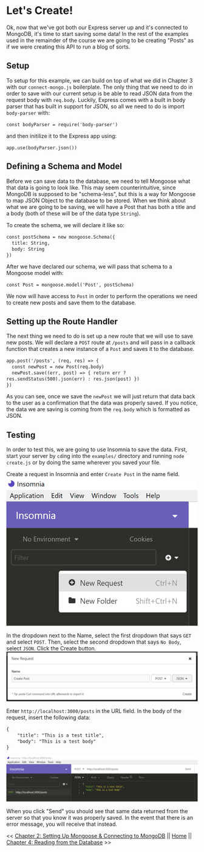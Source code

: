 # Let's Create!

Ok, now that we've got both our Express server up and it's connected to MongoDB, it's time to start saving some data! In the rest of the examples used in the remainder of the course we are going to be creating "Posts" as if we were creating this API to run a blog of sorts.

## Setup

To setup for this example, we can build on top of what we did in Chapter 3 with our `connect-mongo.js` boilerplate. The only thing that we need to do in order to save with our current setup is be able to read JSON data from the request body with `req.body`. Luckily, Express comes with a built in body parser that has built in support for JSON, so all we need to do is import `body-parser` with:

```
const bodyParser = require('body-parser')
```

and then initilize it to the Express app using:

```
app.use(bodyParser.json())
```

## Defining a Schema and Model

Before we can save data to the database, we need to tell Mongoose what that data is going to look like. This may seem counterintuitive, since MongoDB is supposed to be "schema-less", but this is a way for Mongoose to map JSON Object to the database to be stored. When we think about what we are going to be saving, we will have a Post that has both a title and a body (both of these will be of the data type `String`).

To create the schema, we will declare it like so:

```
const postSchema = new mongoose.Schema({
  title: String,
  body: String
})
```

After we have declared our schema, we will pass that schema to a Mongoose model with:

```
const Post = mongoose.model('Post', postSchema)
```

We now will have access to `Post` in order to perform the operations we need to create new posts and save them to the database.

## Setting up the Route Handler

The next thing we need to do is set up a new route that we will use to save new posts. We will declare a `POST` route at `/posts` and will pass in a callback function that creates a new instance of a `Post` and saves it to the database.

```
app.post('/posts', (req, res) => {
  const newPost = new Post(req.body)
  newPost.save((err, post) => { return err ? res.sendStatus(500).json(err) : res.json(post) })
})
```

As you can see, once we save the `newPost` we will just return that data back to the user as a confirmation that the data was properly saved. If you notice, the data we are saving is coming from the `req.body` which is formatted as JSON.

## Testing

In order to test this, we are going to use Insomnia to save the data. First, start your server by `cd`ing into the `examples/` directory and running `node create.js` or by doing the same wherever you saved your file. 

Create a request in Insomnia and enter `Create Post` in the name field.  
![Create Request](/assets/img/insomnia-create-request.PNG)

In the dropdown next to the Name, select the first dropdown that says `GET` and select `POST`. Then, select the second dropdown that says `No Body`, select `JSON`.  Click the Create button.  
![New Request](/assets/img/insomnia-new-request.PNG)

Enter `http://localhost:3000/posts` in the URL field. In the body of the request, insert the following data:

```
{
	"title": "This is a test title",
	"body": "This is a test body"
}
```
![Request Body](/assets/img/insomnia-request-body.PNG)

When you click "Send" you should see that same data returned from the server so that you know it was properly saved. In the event that there is an error message, you will receive that instead.

<< [Chapter 2: Setting Up Mongoose & Connecting to MongoDB](../Chapter_2/README.md) || [Home](../README.md) || [Chapter 4: Reading from the Database](../Chapter_4/README.md) >>
